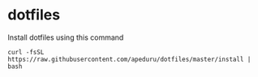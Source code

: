 # dotfiles

Install dotfiles using this command

`curl -fsSL https://raw.githubusercontent.com/apeduru/dotfiles/master/install | bash`

